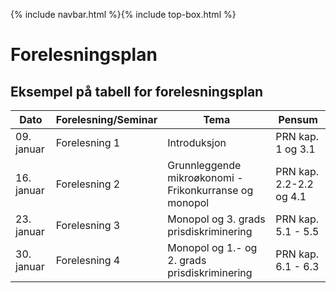 {% include navbar.html %}{% include top-box.html %}
# Forelesningsplan  




## Eksempel på tabell for forelesningsplan

| Dato            | Forelesning/Seminar   | Tema        |Pensum|
|----------------|-----------------|--------------------|--------------|
|09. januar      |Forelesning 1    |Introduksjon        |PRN kap. 1 og 3.1|
|16. januar    |Forelesning 2    |Grunnleggende mikroøkonomi - Frikonkurranse og monopol |PRN kap. 2.2-2.2 og 4.1|
|23. januar   |Forelesning 3    |   Monopol og 3. grads prisdiskriminering|PRN kap. 5.1 - 5.5|
|30. januar   |Forelesning 4         |Monopol og 1.- og 2. grads prisdiskriminering    |PRN kap. 6.1 - 6.3 |
   





